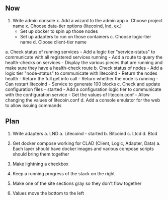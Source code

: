 ## Now

1. Write admin console
  x. Add a wizard to the admin app
    x. Choose project name
    x. Choose data-tier options (litecoind, lnd, ex.)
      - Set up docker to spin up those nodes
      - Set up adapters to run on those containers
    c. Choose logic-tier name
    d. Cloose client-tier name

  a. Check status of running services
    - Add a logic tier "service-status" to communicate with all registered services running
      - Add a route to query the health-checks on services
      - Display the various pieces that are running and make sure they have a health-check route
  b. Check status of nodes
    - Add a logic tier "node-status" to communicate with litecoind
      - Return the nodes health
      - Return the full get info call
      - Return whether the node is running
      - Can restart litecoind
      - Service to generate 100 blocks
  c. Check and update configuration files - started
    - Add a configuration logic tier to communicate with the configuration service
      - Get the values of litecoin.conf
      - Allow changing the values of litecoin.conf
  d. Add a console emulator for the web to allow issuing commands

## Plan

1. Write adapters
  a. LND
  a. Litecoind - started
  b. Bitcoind
  c. Ltcd
  d. Btcd

1. Get docker compose working for CLAD (Client, Logic, Adapter, Data)
  a. Each layer should have docker images and various compose scripts should bring them together



1. Make lightning a checkbox 
1. Keep a running progress of the stack on the right 
1. Make one of the site sections gray so they don't flow together
1. Values move the bottom to the left

